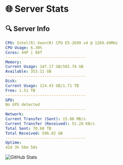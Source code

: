 # 🌐 Server Stats
## 🔍 Server Info
```yaml
CPU: Intel(R) Xeon(R) CPU E5-2699 v4 @ 1269.49MHz
CPU Usage: 6.30%
Cores: 44P | 88T
-----------------------------------
Memory:
Current Usage: 147.17 GB/503.74 GB
Available: 353.11 GB
-----------------------------------
Disk:
Current Usage: 114.43 GB/1.71 TB
Free: 1.51 TB
-----------------------------------
GPU:
No GPU detected
-----------------------------------
Network:
Current Transfer (Sent): 15.08 MB/s
Current Transfer (Received): 51.28 KB/s
Total Sent: 70.60 TB
Total Received: 596.82 GB
-----------------------------------
Uptime:
42d 3h 56m 50s
```
![GitHub Stats](https://img.shields.io/badge/Updated-2025-04-19_01:19:39-blue)